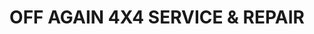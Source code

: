 ---
title: "OFF AGAIN 4X4 SERVICE & REPAIR"
url: /farmington/off-again-4x4-service-und-repair/
shop: Autowerkstatt
---